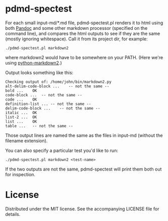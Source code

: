 # pdmd-spectest

For each small input-md/\*.md file, pdmd-spectest.pl renders it to
html using both [Pandoc](http://johnmacfarlane.net/pandoc/) and some
other markdown processor (specified on the command line), and compares
the html outputs to see if they are the same (mostly ignoring
whitespace). Call it from its project dir, for example:

    ./pdmd-spectest.pl markdown2

where markdown2 would have to be somewhere on your PATH. (Here we're
using [python-markdown2](https://github.com/trentm/python-markdown2).)

Output looks something like this:

~~~
Checking output of: /home/john/bin/markdown2.py
alt-delim-code-block ...	-- not the same --
bold ...	OK
code-block ...	-- not the same --
code ...	OK
definition-list ...	-- not the same --
delim-code-block ...	-- not the same --
italic ...	OK
list-2 ...	OK
list ...	OK
table ...	-- not the same --
~~~

Those output lines are named the same as the files in input-md
(without the filename extension).

You can also specify a particular test you'd like to run:

    ./pdmd-spectest.pl markdown2 <test-name>

If the two outputs are not the same, pdmd-spectest will print them
both out for inspection.


# License

Distributed under the MIT license. See the accompanying LICENSE file
for details.
